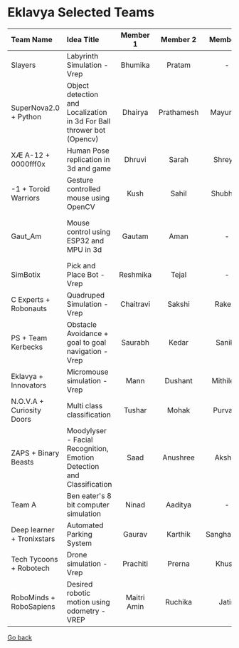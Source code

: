 # Eklavya Selected Teams

|          Team Name         |                               Idea Title                              |   Member 1  |   Member 2 |   Member 3  |  Member 4|           Primary  Mentor           | Secondary  Mentors |
|:---------------------------|:----------------------------------------------------------------------|:-----------:|:----------:|:-----------:|:--------:|:-----------------------------------:|:------------------:|
| Slayers                    | Labyrinth Simulation - Vrep                                           | Bhumika     | Pratam     | -           | -        | Lukesh / Jitesh / Vedant            | Omkar S            |
| SuperNova2.0 + Python      | Object detection and Localization in 3d For Ball thrower bot (Opencv) | Dhairya     | Prathamesh | Mayuresh    | Atharva  | Omkar S / Preeti                    |                    |
| XÆ A-12 + 0000fff0x        | Human Pose replication in 3d and game                                 | Dhruvi      | Sarah      | Shreyas     | -        | Saharsh / Akshat                    | Manas              |
| -1 + Toroid Warriors       | Gesture controlled mouse using OpenCV                                 | Kush        | Sahil      | Shubham     | -        | Vedant / sravan                     | preeti             |
| Gaut_Am                    | Mouse control using ESP32 and MPU in 3d                               | Gautam      | Aman       | -           | -        | Vedant / Shubham / Omkar B / Sravan | Dhruva             |
| SimBotix                   | Pick and Place Bot - Vrep                                             | Reshmika    | Tejal      | -           | -        | Preeti / Manas                      | -                  |
| C Experts + Robonauts      | Quadruped Simulation - Vrep                                           | Chaitravi   | Sakshi     | Rakesh      | Chahat   | Jitesh / Shamit                     | Manas              |
| PS + Team Kerbecks         | Obstacle Avoidance + goal to goal  navigation - Vrep                  | Saurabh     | Kedar      | Sanika      | Parvathy | Sanath / Maunil/ Neha               | -                  |
| Eklavya + Innovators       | Micromouse simulation - Vrep                                          | Mann        | Dushant    | Mithilesh   | Harsh    | Dhruva / Omkar S                    | Omkar B/Neha       |
| N.O.V.A + Curiosity Doors  | Multi class classification                                            | Tushar      | Mohak      | Purvank     | -        | Rahul/ Abhinav                      | -                  |
| ZAPS + Binary Beasts       | Moodylyser - Facial Recognition, Emotion Detection and Classification | Saad        | Anushree   | Akshay      | Siddhant | Abhinav                             | -                  |
| Team A                     | Ben eater's 8 bit computer simulation                                 | Ninad       | Aaditya    | -           | -        | Omkar B / Lukesh / Vedant           | -                  |
| Deep learner + Tronixstars | Automated Parking System                                              | Gaurav      | Karthik    | Sanghamitra | Mayuri   | Manas / Shantanu                    | -                  |
| Tech Tycoons + Robotech    | Drone simulation - Vrep                                               | Prachiti    | Prerna     | Khushi      | Samina   | Lukesh / Omkar S                    | Rahul              |
| RoboMinds + RoboSapiens    | Desired robotic motion using odometry - VREP                          | Maitri Amin | Ruchika    | Jatin       | Sandesh  | Shamit / Shubham                    | -                  |

[Go back](index.md)